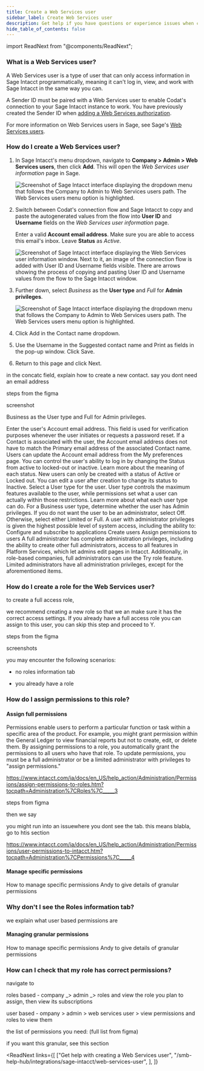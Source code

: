 ```yaml
---
title: Create a Web Services user
sidebar_label: Create Web Services user
description: Get help if you have questions or experience issues when creating a Web Services user in Sage Intacct
hide_table_of_contents: false
---
```


import ReadNext from "@components/ReadNext";

### What is a Web Services user?

A Web Services user is a type of user that can only access information in Sage Intacct programmatically, meaning it can't log in, view, and work with Sage Intacct in the same way you can. 

A Sender ID must be paired with a Web Services user to enable Codat's connection to your Sage Intacct instance to work. You have previously created the Sender ID when [adding a Web Services authorization](/smb-help-hub/integrations/sage-intacct/web-services-subscription#how-do-i-add-a-web-services-authorization).

For more information on Web Services users in Sage, see Sage's [Web Services users](https://www.intacct.com/ia/docs/en_US/help_action/Administration/Users/web-services-only-users.htm).

### How do I create a Web Services user?

1. In Sage Intacct's menu dropdown, navigate to **Company > Admin > Web Services users**, then click **Add**. This will open the _Web Services user information_ page in Sage.

    ![Screenshot of Sage Intacct interface displaying the dropdown menu that follows the Company to Admin to Web Services users path. The Web Services users menu option is highlighted.](/img/smb-help-hub/sage-intacct/0012-sageintacct-ws-user-menupath.png)

2. Switch between Codat's connection flow and Sage Intacct to copy and paste the autogenerated values from the flow into **User ID** and **Username** fields on the _Web Services user information_ page. 

    Enter a valid **Account email address**. Make sure you are able to access this email's inbox. Leave **Status** as _Active_. 

    ![Screenshot of Sage Intacct interface displaying the Web Services user information window. Next to it, an image of the connection flow is added with User ID and Username fields visible. There are arrows showing the process of copying and pasting User ID and Username values from the flow to the Sage Intacct window.](/img/smb-help-hub/sage-intacct/0013-sageintacct-ws-user-copyuser.png)

3. Further down, select _Business_ as the **User type** and _Full_ for **Admin privileges**. 

    ![Screenshot of Sage Intacct interface displaying the dropdown menu that follows the Company to Admin to Web Services users path. The Web Services users menu option is highlighted.](/img/smb-help-hub/sage-intacct/0012-sageintacct-ws-user-menupath.png)

5. Click Add in the Contact name dropdown. 



6. Use the Username in the Suggested contact name and Print as fields in the pop-up window. Click Save.



7. Return to this page and click Next.






in the concatc field, explain how to create a new contact. say you dont need an email address

steps from the figma

screenshot

Business as the User type and Full for Admin privileges. 

Enter the user's Account email address.
This field is used for verification purposes whenever the user initiates or requests a password reset. If a Contact is associated with the user, the Account email address does not have to match the Primary email address of the associated Contact name. Users can update the Account email address from the My preferences page.
You can control the user's ability to log in by changing the Status from active to locked-out or inactive. Learn more about the meaning of each status.
New users can only be created with a status of Active or Locked out. You can edit a user after creation to change its status to Inactive.
Select a User type for the user. User type controls the maximum features available to the user, while permissions set what a user can actually within those restrictions. Learn more about what each user type can do.
For a Business user type, determine whether the user has Admin privileges. If you do not want the user to be an administrator, select Off. Otherwise, select either Limited or Full.
A user with administrator privileges is given the highest possible level of system access, including the ability to:
Configure and subscribe to applications
Create users
Assign permissions to users
A full administrator has complete administration privileges, including the ability to create other full administrators, access to all features in Platform Services, which let admins edit pages in Intacct.
Additionally, in role-based companies, full administrators can use the Try role feature. Limited administrators have all administration privileges, except for the aforementioned items.





### How do I create a role for the Web Services user?

to create a full access role, 

we recommend creating a new role so that we an make sure it has the correct access settings. If you already have a full access role you can assign to this user, you can skip this step and proceed to Y. 

steps from the figma

screenshots

you may encounter the following scenarios: 

- no roles information tab

- you already have a role

### How do I assign permissions to this role?

#### Assign full permissions

Permissions enable users to perform a particular function or task within a specific area of the product. For example, you might grant permission within the General Ledger to view financial reports but not to create, edit, or delete them.
By assigning permissions to a role, you automatically grant the permissions to all users who have that role.
To update permissions, you must be a full administrator or be a limited administrator with privileges to "assign permissions."

https://www.intacct.com/ia/docs/en_US/help_action/Administration/Permissions/assign-permissions-to-roles.htm?tocpath=Administration%7CRoles%7C_____3

steps from figma

then we say

you might run into an issuewhere you dont see the tab. this means blabla, go to htis section

https://www.intacct.com/ia/docs/en_US/help_action/Administration/Permissions/user-permissions-to-intacct.htm?tocpath=Administration%7CPermissions%7C_____4


#### Manage specific permissions

How to manage specific permissions
Andy to give details of granular permissions


### Why don't I see the Roles information tab?

we explain what user based permissions are

#### Managing granular permissions

How to manage specific permissions
Andy to give details of granular permissions

### How can I check that my role has correct permissions?

navigate to 

roles based - company _> admin _> roles and view the role you plan to assign, then view its subscriptions

user based - ompany > admin > web services user > view permissions and roles to view them

the list of permissions you need:
(full list from figma)

if you want this granular, see this section 






<ReadNext
  links={[
    ["Get help with creating a Web Services user", "/smb-help-hub/integrations/sage-intacct/web-services-user", ],
  ]}
>
</ReadNext>